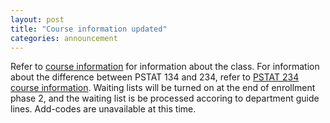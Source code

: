 ```yaml
---
layout: post
title: "Course information updated"
categories: announcement
---
```


Refer to [course information](https://ucsb-pstat-134.github.io/Spring2020/course-information.html) for information about the class. For information about the difference between PSTAT 134 and 234, refer to [PSTAT 234 course information](https://ucsb-pstat-234.github.io/Spring2020/course-information.html). Waiting lists will be turned on at the end of enrollment phase 2, and the waiting list is be processed accoring to department guide lines. Add-codes are unavailable at this time.

